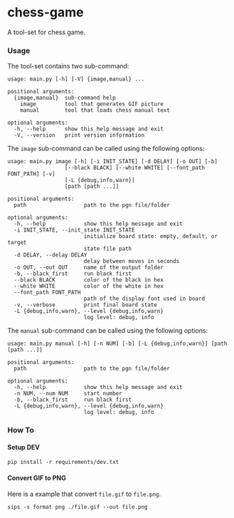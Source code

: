 # chess-game

A tool-set for chess game.

### Usage

The tool-set contains two sub-command: 

```
usage: main.py [-h] [-V] {image,manual} ...

positional arguments:
  {image,manual}  sub-command help
    image         tool that generates GIF picture
    manual        tool that loads chess manual text

optional arguments:
  -h, --help      show this help message and exit
  -V, --version   print version information
```

The `image` sub-command can be called using the following options:

```
usage: main.py image [-h] [-i INIT_STATE] [-d DELAY] [-o OUT] [-b]
                  [--black BLACK] [--white WHITE] [--font_path FONT_PATH] [-v]
                  [-L {debug,info,warn}]
                  [path [path ...]]

positional arguments:
  path                  path to the pgn file/folder

optional arguments:
  -h, --help            show this help message and exit
  -i INIT_STATE, --init_state INIT_STATE
                        initialize board state: empty, default, or target
                        state file path
  -d DELAY, --delay DELAY
                        delay between moves in seconds
  -o OUT, --out OUT     name of the output folder
  -b, --black_first     run black first
  --black BLACK         color of the black in hex
  --white WHITE         color of the white in hex
  --font_path FONT_PATH
                        path of the display font used in board
  -v, --verbose         print final board state
  -L {debug,info,warn}, --level {debug,info,warn}
                        log level: debug, info
```

The `manual` sub-command can be called using the following options:

```
usage: main.py manual [-h] [-n NUM] [-b] [-L {debug,info,warn}] [path [path ...]]

positional arguments:
  path                  path to the pgn file/folder

optional arguments:
  -h, --help            show this help message and exit
  -n NUM, --num NUM     start number
  -b, --black_first     run black first
  -L {debug,info,warn}, --level {debug,info,warn}
                        log level: debug, info
```

### How To

#### Setup DEV

    pip install -r requirements/dev.txt

#### Convert GIF to PNG

Here is a example that convert `file.gif` to `file.png`.

    sips -s format png ./file.gif --out file.png
